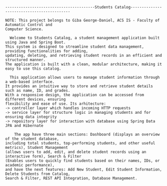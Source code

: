 
    ----------------------------------------Students Catalog-------------------------------------------

    NOTE: This project belongs to Giba George-Daniel, ACS IS - Faculty of Automatic Control and 
    Computer Science.
    
      Welcome to Students Catalog, a student management application built using Java and Spring Boot. 
    This system is designed to streamline student data management, providing functionalities for adding, 
    updating, deleting, and retrieving student records in an efficient and structured manner. 
    The application is built with a clean, modular architecture, making it easy to use this catalog.

      This application allows users to manage student information through a web-based interface. 
    It provides an intuitive way to store and retrieve student details such as name, ID, and grades. 
    With a responsive design, the application can be accessed from different devices, ensuring 
    flexibility and ease of use. Its arhitecture:
    -> controller layer which handles incoming HTTP requests
    -> service layer for structure logic in managing students and for ensuring data integrity
    -> repository layer for interaction with database using Spring Data JPA and Hibernate

        The app have three main sections: Dashboard (displays an overview of the student database, 
    including total students, top-performing students, and other useful metrics), Student Management 
    (allows users to add, edit, and delete student records using an interactive form), Search & Filter 
    (Enables users to quickly find students based on their names, IDs, or academic performance), 
    and have the next features: Add New Student, Edit Student Information, Delete Students from Catalog, 
    Search & Filter, REST API Integration, Database Management.
